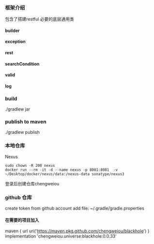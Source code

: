 ### 框架介绍
包含了搭建restful 必要的底层通用类
#### builder
#### exception
#### rest
#### searchCondition
#### valid
#### log

### build
./gradlew jar

### publish to maven
./gradlew publish

### 本地仓库
Nexus
```
sudo chown -R 200 nexus
docker run --rm -it -d --name nexus -p 8001:8081  -v ~/Desktop/docker/nexus/data:/nexus-data sonatype/nexus3
```
登录后创建仓库chengweiou

### github 仓库
create token from github account
add file: ~/.gradle/gradle.properties

#### 在需要的项目加入
maven { url uri('https://maven.pkg.github.com/chengweiou/blackhole') }
implementation 'chengweiou.universe:blackhole:0.0.33'

